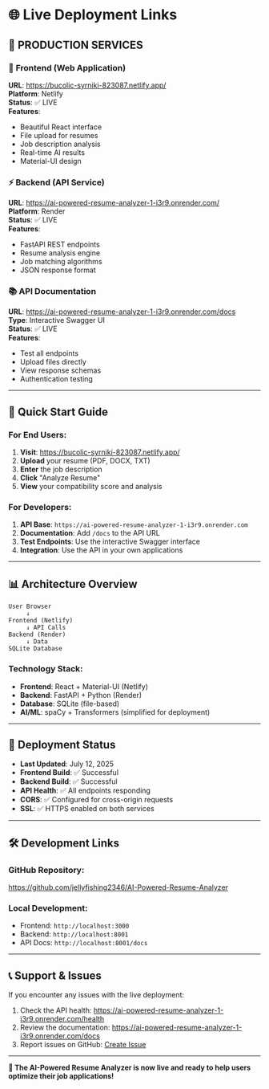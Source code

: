 # 🌐 Live Deployment Links

## 🎉 **PRODUCTION SERVICES**

### 🌟 **Frontend (Web Application)**
**URL**: https://bucolic-syrniki-823087.netlify.app/  
**Platform**: Netlify  
**Status**: ✅ LIVE  
**Features**: 
- Beautiful React interface
- File upload for resumes
- Job description analysis
- Real-time AI results
- Material-UI design

### ⚡ **Backend (API Service)**
**URL**: https://ai-powered-resume-analyzer-1-i3r9.onrender.com/  
**Platform**: Render  
**Status**: ✅ LIVE  
**Features**:
- FastAPI REST endpoints
- Resume analysis engine
- Job matching algorithms
- JSON response format

### 📚 **API Documentation**
**URL**: https://ai-powered-resume-analyzer-1-i3r9.onrender.com/docs  
**Type**: Interactive Swagger UI  
**Status**: ✅ LIVE  
**Features**:
- Test all endpoints
- Upload files directly
- View response schemas
- Authentication testing

---

## 🚀 **Quick Start Guide**

### For End Users:
1. **Visit**: https://bucolic-syrniki-823087.netlify.app/
2. **Upload** your resume (PDF, DOCX, TXT)
3. **Enter** the job description
4. **Click** "Analyze Resume"
5. **View** your compatibility score and analysis

### For Developers:
1. **API Base**: `https://ai-powered-resume-analyzer-1-i3r9.onrender.com`
2. **Documentation**: Add `/docs` to the API URL
3. **Test Endpoints**: Use the interactive Swagger interface
4. **Integration**: Use the API in your own applications

---

## 📊 **Architecture Overview**

```
User Browser
     ↓
Frontend (Netlify)
     ↓ API Calls
Backend (Render)
     ↓ Data
SQLite Database
```

### **Technology Stack**:
- **Frontend**: React + Material-UI (Netlify)
- **Backend**: FastAPI + Python (Render)
- **Database**: SQLite (file-based)
- **AI/ML**: spaCy + Transformers (simplified for deployment)

---

## 🔄 **Deployment Status**

- **Last Updated**: July 12, 2025
- **Frontend Build**: ✅ Successful
- **Backend Build**: ✅ Successful
- **API Health**: ✅ All endpoints responding
- **CORS**: ✅ Configured for cross-origin requests
- **SSL**: ✅ HTTPS enabled on both services

---

## 🛠️ **Development Links**

### **GitHub Repository**:
https://github.com/jellyfishing2346/AI-Powered-Resume-Analyzer

### **Local Development**:
- Frontend: `http://localhost:3000`
- Backend: `http://localhost:8001`
- API Docs: `http://localhost:8001/docs`

---

## 📞 **Support & Issues**

If you encounter any issues with the live deployment:
1. Check the API health: https://ai-powered-resume-analyzer-1-i3r9.onrender.com/health
2. Review the documentation: https://ai-powered-resume-analyzer-1-i3r9.onrender.com/docs
3. Report issues on GitHub: [Create Issue](https://github.com/jellyfishing2346/AI-Powered-Resume-Analyzer/issues)

---

**🎉 The AI-Powered Resume Analyzer is now live and ready to help users optimize their job applications!**
